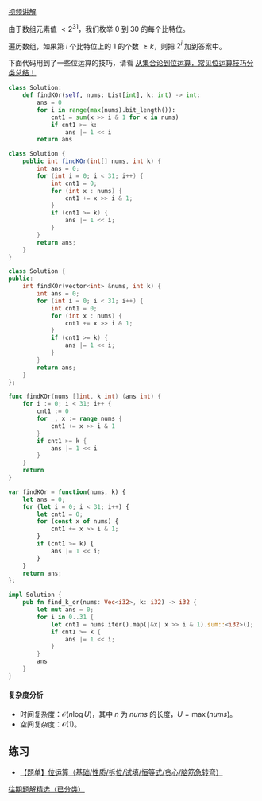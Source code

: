 [视频讲解](https://www.bilibili.com/video/BV1tw411q7VZ/)

由于数组元素值 $< 2^{31}$，我们枚举 $0$ 到 $30$ 的每个比特位。

遍历数组，如果第 $i$ 个比特位上的 $1$ 的个数 $\ge k$，则把 $2^i$ 加到答案中。

下面代码用到了一些位运算的技巧，请看 [从集合论到位运算，常见位运算技巧分类总结！](https://leetcode.cn/circle/discuss/CaOJ45/)

```py [sol-Python3]
class Solution:
    def findKOr(self, nums: List[int], k: int) -> int:
        ans = 0
        for i in range(max(nums).bit_length()):
            cnt1 = sum(x >> i & 1 for x in nums)
            if cnt1 >= k:
                ans |= 1 << i
        return ans
```

```java [sol-Java]
class Solution {
    public int findKOr(int[] nums, int k) {
        int ans = 0;
        for (int i = 0; i < 31; i++) {
            int cnt1 = 0;
            for (int x : nums) {
                cnt1 += x >> i & 1;
            }
            if (cnt1 >= k) {
                ans |= 1 << i;
            }
        }
        return ans;
    }
}
```

```cpp [sol-C++]
class Solution {
public:
    int findKOr(vector<int> &nums, int k) {
        int ans = 0;
        for (int i = 0; i < 31; i++) {
            int cnt1 = 0;
            for (int x : nums) {
                cnt1 += x >> i & 1;
            }
            if (cnt1 >= k) {
                ans |= 1 << i;
            }
        }
        return ans;
    }
};
```

```go [sol-Go]
func findKOr(nums []int, k int) (ans int) {
	for i := 0; i < 31; i++ {
		cnt1 := 0
		for _, x := range nums {
			cnt1 += x >> i & 1
		}
		if cnt1 >= k {
			ans |= 1 << i
		}
	}
	return
}
```

```js [sol-JavaScript]
var findKOr = function(nums, k) {
    let ans = 0;
    for (let i = 0; i < 31; i++) {
        let cnt1 = 0;
        for (const x of nums) {
            cnt1 += x >> i & 1;
        }
        if (cnt1 >= k) {
            ans |= 1 << i;
        }
    }
    return ans;
};
```

```rust [sol-Rust]
impl Solution {
    pub fn find_k_or(nums: Vec<i32>, k: i32) -> i32 {
        let mut ans = 0;
        for i in 0..31 {
            let cnt1 = nums.iter().map(|&x| x >> i & 1).sum::<i32>();
            if cnt1 >= k {
                ans |= 1 << i;
            }
        }
        ans
    }
}
```

#### 复杂度分析

- 时间复杂度：$\mathcal{O}(n\log U)$，其中 $n$ 为 $\textit{nums}$ 的长度，$U=\max(\textit{nums})$。
- 空间复杂度：$\mathcal{O}(1)$。

## 练习

- [【题单】位运算（基础/性质/拆位/试填/恒等式/贪心/脑筋急转弯）](https://leetcode.cn/circle/discuss/dHn9Vk/)

[往期题解精选（已分类）](https://github.com/EndlessCheng/codeforces-go/blob/master/leetcode/SOLUTIONS.md)
